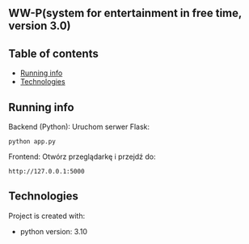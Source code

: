 ## WW-P(system for entertainment in free time, version 3.0)

## Table of contents
* [Running info](#running-info)
* [Technologies](#technologies)

## Running info
Backend (Python): Uruchom serwer Flask:
```
python app.py
```
Frontend: Otwórz przeglądarkę i przejdź do:
```
http://127.0.0.1:5000 
```
	
## Technologies
Project is created with:
* python version: 3.10